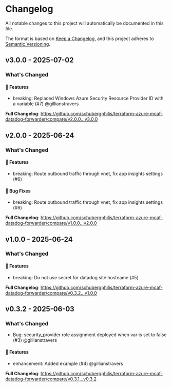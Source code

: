 # Changelog

All notable changes to this project will automatically be documented in this file.

The format is based on [Keep a Changelog](https://keepachangelog.com/en/1.0.0/), and this project adheres to [Semantic Versioning](https://semver.org/spec/v2.0.0.html).

## v3.0.0 - 2025-07-02

### What's Changed

#### 🚀 Features

* breaking: Replaced Windows Azure Security Resource Provider ID with a variable (#7) @gillianstravers

**Full Changelog**: https://github.com/schubergphilis/terraform-azure-mcaf-datadog-forwarder/compare/v2.0.0...v3.0.0

## v2.0.0 - 2025-06-24

### What's Changed

#### 🚀 Features

* breaking: Route outbound traffic through vnet, fix app insights settings (#6)

#### 🐛 Bug Fixes

* breaking: Route outbound traffic through vnet, fix app insights settings (#6)

**Full Changelog**: https://github.com/schubergphilis/terraform-azure-mcaf-datadog-forwarder/compare/v1.0.0...v2.0.0

## v1.0.0 - 2025-06-24

### What's Changed

#### 🚀 Features

* breaking: Do not use secret for datadog site hostname (#5)

**Full Changelog**: https://github.com/schubergphilis/terraform-azure-mcaf-datadog-forwarder/compare/v0.3.2...v1.0.0

## v0.3.2 - 2025-06-03

### What's Changed

* Bug: security_provider role assignment deployed when var is set to false (#3) @gillianstravers

#### 🚀 Features

* enhancement: Added example (#4) @gillianstravers

**Full Changelog**: https://github.com/schubergphilis/terraform-azure-mcaf-datadog-forwarder/compare/v0.3.1...v0.3.2
